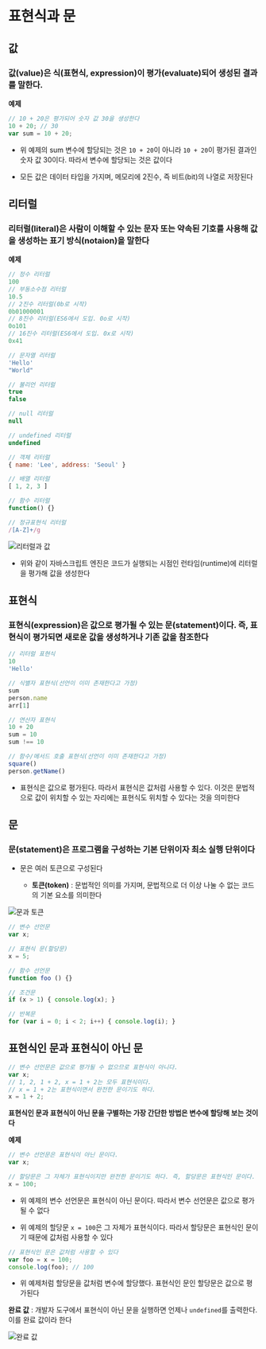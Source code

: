 # 표현식과 문

## 값

### 값(value)은 식(표현식, expression)이 평가(evaluate)되어 생성된 결과를 말한다.

**예제**

```js
// 10 + 20은 평가되어 숫자 값 30을 생성한다
10 + 20; // 30
var sum = 10 + 20;
```

- 위 예제의 sum 변수에 할당되는 것은 `10 + 20`이 아니라 `10 + 20`이 평가된 결과인 숫자 값 30이다. 따라서 변수에 할당되는 것은 값이다

- 모든 값은 데이터 타입을 가지며, 메모리에 2진수, 즉 비트(bit)의 나열로 저장된다

## 리터럴

### 리터럴(literal)은 사람이 이해할 수 있는 문자 또는 약속된 기호를 사용해 값을 생성하는 표기 방식(notaion)을 말한다

**예제**

```js
// 정수 리터럴
100
// 부동소수점 리터럴
10.5
// 2진수 리터럴(0b로 시작)
0b01000001
// 8진수 리터럴(ES6에서 도입. 0o로 시작)
0o101
// 16진수 리터럴(ES6에서 도입. 0x로 시작)
0x41

// 문자열 리터럴
'Hello'
"World"

// 불리언 리터럴
true
false

// null 리터럴
null

// undefined 리터럴
undefined

// 객체 리터럴
{ name: 'Lee', address: 'Seoul' }

// 배열 리터럴
[ 1, 2, 3 ]

// 함수 리터럴
function() {}

// 정규표현식 리터럴
/[A-Z]+/g
```

![리터럴과 값](https://user-images.githubusercontent.com/67866773/91010267-2b1d4500-e61d-11ea-978a-bb32faf3bf99.png)

- 위와 같이 자바스크립트 엔진은 코드가 실행되는 시점인 런타임(runtime)에 리터럴을 평가해 값을 생성한다

## 표현식

### 표현식(expression)은 값으로 평가될 수 있는 문(statement)이다. 즉, 표현식이 평가되면 새로운 값을 생성하거나 기존 값을 참조한다

```js
// 리터럴 표현식
10
'Hello'

// 식별자 표현식(선언이 이미 존재한다고 가정)
sum
person.name
arr[1]

// 연산자 표현식
10 + 20
sum = 10
sum !== 10

// 함수/메서드 호출 표현식(선언이 이미 존재한다고 가정)
square()
person.getName()
```

- 표현식은 값으로 평가된다. 따라서 표현식은 값처럼 사용할 수 있다. 이것은 문법적으로 값이 위치할 수 있는 자리에는 표현식도 위치할 수 있다는 것을 의미한다

## 문

### 문(statement)은 프로그램을 구성하는 기본 단위이자 최소 실행 단위이다

- 문은 여러 토큰으로 구성된다

  - **토큰(token)** : 문법적인 의미를 가지며, 문법적으로 더 이상 나눌 수 없는 코드의 기본 요소를 의미한다

![문과 토큰](https://user-images.githubusercontent.com/67866773/91011387-31142580-e61f-11ea-8794-8255c4abe324.png)

```js
// 변수 선언문
var x;

// 표현식 문(할당문)
x = 5;

// 함수 선언문
function foo () {}

// 조건문
if (x > 1) { console.log(x); }

// 반복문
for (var i = 0; i < 2; i++) { console.log(i); }
```

## 표현식인 문과 표현식이 아닌 문

```js
// 변수 선언문은 값으로 평가될 수 없으므로 표현식이 아니다.
var x;
// 1, 2, 1 + 2, x = 1 + 2는 모두 표현식이다.
// x = 1 + 2는 표현식이면서 완전한 문이기도 하다.
x = 1 + 2;
```

**표현식인 문과 표현식이 아닌 문을 구별하는 가장 간단한 방법은 변수에 할당해 보는 것이다**

**예제**

```js
// 변수 선언문은 표현식이 아닌 문이다.
var x;

// 할당문은 그 자체가 표현식이지만 완전한 문이기도 하다. 즉, 할당문은 표현식인 문이다.
x = 100;
```

- 위 예제의 변수 선언문은 표현식이 아닌 문이다. 따라서 변수 선언문은 값으로 평가될 수 없다

- 위 예제의 할당문 `x = 100`은 그 자체가 표현식이다. 따라서 할당문은 표현식인 문이기 때문에 값처럼 사용할 수 있다

```js
// 표현식인 문은 값처럼 사용할 수 있다
var foo = x = 100;
console.log(foo); // 100
```

- 위 예제처럼 할당문을 값처럼 변수에 할당했다. 표현식인 문인 할당문은 값으로 평가된다

**완료 값** : 개발자 도구에서 표현식이 아닌 문을 실행하면 언제나 `undefined`를 출력한다. 이를 완료 값이라 한다

![완료 값](https://user-images.githubusercontent.com/67866773/91011962-3887fe80-e620-11ea-8ee0-959f555a9411.png)



